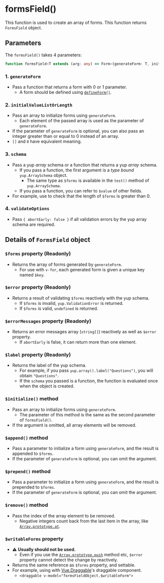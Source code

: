 # formsField()
This function is used to create an array of forms.
This function returns `FormsField` object.

## Parameters
The `formsField()` takes 4 parameters:

```typescript
function formsField<T extends (arg: any) => Form>(generateForm: T, initialValueListOrLength?: (undefined extends FirstParameter<T> ? number : 0) | FirstParameter<T>[], schema?: FormsFieldSchema<ReturnType<T>>, validateOptions?: ValidateOptions): FormsField<T>
```

### 1. `generateForm` <Badge type="danger" text="Required" />
- Pass a function that returns a form with 0 or 1 parameter.
  - A form should be defined using [`defineForm()`](/api/defineForm).

### 2. `initialValueListOrLength` <Badge type="info" text="Optional / Default: []" />
- Pass an array to initialize forms using `generateForm`.
  - Each element of the passed array is used as the parameter of `generateForm`.
- If the parameter of `generateForm` is optional, you can also pass an integer greater than or equal to 0 instead of an array.
- `[]` and `0` have equivalent meaning.

### 3. `schema` <Badge type="info" text="Optional" />
- Pass a yup *array* schema or a function that returns a yup *array* schema.
  - If you pass a function, the first argument is a *type bound* `yup.ArraySchema` object.
    - The same type as `$forms` is available in the `test()` method of `yup.ArraySchema`.
  - If you pass a function, you can refer to `$value` of other fields.
- For example, use to check that the length of `$forms` is greater than 0.

### 4. `validateOptions` <Badge type="info" text="Optional" />
- Pass `{ abortEarly: false }` if all validation errors by the yup array schema are required.

## Details of `FormsField` object
### `$forms` property (Readonly)
- Returns the array of forms generated by `generateForm`.
  - For use with `v-for`, each generated form is given a unique key named `$key`.

### `$error` property (Readonly)
- Returns a result of validating `$forms` reactively with the yup schema.
  - If `$forms` is invalid, `yup.ValidationError` is returned.
  - If `$forms` is valid, `undefined` is returned.

### `$errorMessages` property (Readonly)
- Returns an error messages array (`string[]`) reactively as well as `$error` property.
  - If `abortEarly` is false, it can return more than one element.

### `$label` property (Readonly)
- Returns the label of the yup schema.
  - For example, if you pass `yup.array().label("Questions")`, you will obtain `"Questions"`.
  - If the `schema` you passed is a function, the function is evaluated once when the object is created.

### `$initialize()` method
- Pass an array to initialize forms using `generateForm`.
  - The parameter of this method is the same as the second parameter of `formsField()`.
- If the argument is omitted, all array elements will be removed.

### `$append()` method
- Pass a parameter to initialize a form using `generateForm`, and the result is appended to `$forms`.
- If the parameter of `generateForm` is optional, you can omit the argument.

### `$prepend()` method
- Pass a parameter to initialize a form using `generateForm`, and the result is prepended to `$forms`.
- If the parameter of `generateForm` is optional, you can omit the argument.

### `$remove()` method
- Pass the index of the array element to be removed.
  - Negative integers count back from the last item in the array, like [`Array.prototype.at`](https://developer.mozilla.org/en-US/docs/Web/JavaScript/Reference/Global_Objects/Array/at).

### `$writableForms` property
- :warning: **Usually should not be used.**
  - Even if you use the [`Array.prototype.push`](https://developer.mozilla.org/en-US/docs/Web/JavaScript/Reference/Global_Objects/Array/push) method etc, `$error` property cannot detect the change by reactively.
- Returns the same reference as `$forms` property, and settable.
- For example, using with [Vue.Draggable](https://github.com/SortableJS/Vue.Draggable)'s draggable component.
  - `<draggable v-model="formsFieldObject.$writableForm">`
